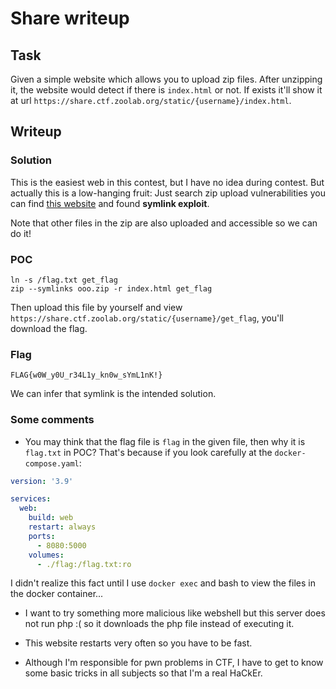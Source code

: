# Share writeup

## Task

Given a simple website which allows you to upload zip files. After unzipping it, the website would detect if there is `index.html` or not. If exists it'll show it at url `https://share.ctf.zoolab.org/static/{username}/index.html`.

## Writeup

### Solution

This is the easiest web in this contest, but I have no idea during contest. But actually this is a low-hanging fruit: Just search zip upload vulnerabilities you can find [this website](https://book.hacktricks.xyz/pentesting-web/file-upload#zip-tar-file-automatically-decompressed-upload) and found **symlink exploit**.

Note that other files in the zip are also uploaded and accessible so we can do it!

### POC

```
ln -s /flag.txt get_flag
zip --symlinks ooo.zip -r index.html get_flag
```

Then upload this file by yourself and view `https://share.ctf.zoolab.org/static/{username}/get_flag`, you'll download the flag.

### Flag

`FLAG{w0W_y0U_r34L1y_kn0w_sYmL1nK!}`

We can infer that symlink is the intended solution.

### Some comments

- You may think that the flag file is `flag` in the given file, then why it is `flag.txt` in POC? That's because if you look carefully at the `docker-compose.yaml`:

```yaml
version: '3.9'

services:
  web:
    build: web
    restart: always
    ports:
      - 8080:5000
    volumes:
      - ./flag:/flag.txt:ro

```

I didn't realize this fact until I use `docker exec` and bash to view the files in the docker container...

- I want to try something more malicious like webshell but this server does not run php :( so it downloads the php file instead of executing it.

- This website restarts very often so you have to be fast.

- Although I'm responsible for pwn problems in CTF, I have to get to know some basic tricks in all subjects so that I'm a real HaCkEr.
